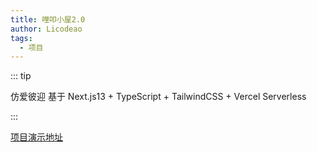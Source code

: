 ```yaml
---
title: 哩叩小屋2.0
author: Licodeao
tags:
  - 项目
---
```


::: tip

仿爱彼迎
基于 Next.js13 + TypeScript + TailwindCSS + Vercel Serverless

:::

<!-- more -->

[项目演示地址](https://lico-room2-0.vercel.app)
